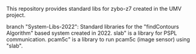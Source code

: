 This repository provides standard libs for zybo-z7 created in the UMV project.

branch "System-Libs-2022":
Standard libraries for the "findContours Algorithm" based system created in 2022.
slab" is a library for PSPL communication.
pcam5c" is a library to run pcam5c (image sensor) using "slab".
